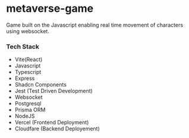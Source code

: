 # metaverse-game
Game built on the Javascript enabling real time movement of characters using websocket.
### Tech Stack
- Vite(React)
- Javascript
- Typescript
- Express
- Shadcn Components
- Jest (Test Driven Development)
- Websocket
- Postgresql
- Prisma ORM
- NodeJS
- Vercel (Frontend Deployment)
- Cloudfare (Backend Deployement)
